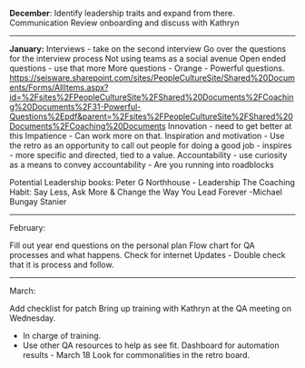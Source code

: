 **December**:
Identify leadership traits and expand from there.
Communication
Review onboarding and discuss with Kathryn

---


**January:**
Interviews - take on the second interview
Go over the questions for the interview process
Not using teams as a social avenue
Open ended questions - use that more
	More questions - Orange - Powerful questions.
	https://seisware.sharepoint.com/sites/PeopleCultureSite/Shared%20Documents/Forms/AllItems.aspx?id=%2Fsites%2FPeopleCultureSite%2FShared%20Documents%2FCoaching%20Documents%2F31-Powerful-Questions%2Epdf&parent=%2Fsites%2FPeopleCultureSite%2FShared%20Documents%2FCoaching%20Documents
Innovation - need to get better at this
Impatience - Can work more on that. 
Inspiration and motivation - Use the retro as an opportunity to call out people for doing a good job - inspires - more specific and directed, tied to a value.
Accountability - use curiosity as a means to convey accountability - Are you running into roadblocks

Potential Leadership books:
Peter G Northhouse - Leadership
The Coaching Habit: Say Less, Ask More & Change the Way You Lead Forever -Michael Bungay Stanier

---

February:

Fill out year end questions on the personal plan
Flow chart for QA processes and what happens.
Check for internet Updates - Double check that it is process and follow.

---

March:

Add checklist for patch
Bring up training with Kathryn at the QA meeting on Wednesday.
- In charge of training.
- Use other QA resources to help as see fit.
Dashboard for automation results - March 18
Look for commonalities in the retro board.




